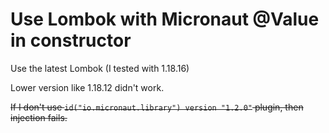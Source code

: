 # Use Lombok with Micronaut @Value in constructor

Use the latest Lombok (I tested with 1.18.16)

Lower version like 1.18.12 didn't work.

~~If I don't use `id("io.micronaut.library") version "1.2.0"` plugin, then injection fails.~~
